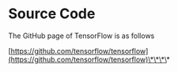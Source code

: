 # Source Code

The GitHub page of TensorFlow is as follows

[https://github.com/tensorflow/tensorflow](https://github.com/tensorflow/tensorflow)\*\*\*\*

